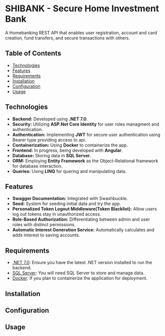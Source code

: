 # SHIBANK - Secure Home Investment Bank
A Homebanking REST API that enables user registration, account and card creation, fund transfers, and secure transactions with others.

## Table of Contents
- [Technologies](#technologies)
- [Features](#features)
- [Requirements](#requirements)
- [Installation](#installation)
- [Configuration](#configuration)
- [Usage](#usage)

## Technologies
- **Backend:** Developed using **.NET 7.0**.
- **Security:** Utilizing **ASP.Net Core Identity** for user roles managment and authentication.
- **Authentication:** Implementing **JWT** for secure user authentication using Bearer type providing access to api.
- **Containerization:** Using **Docker** to containerize the app.
- **Frontend:** In progress, being developed with **Angular**.
- **Database:** Storing data in **SQL Server**.
- **ORM:** Employing **Entity Framework** as the Object-Relational framework for database interaction.
- **Queries:** Using **LINQ** for quering and manipulating data.

## Features
- **Swagger Documentation:** Integrated with Swashbuckle.
- **Seed:** System for seeding initial data and try the app.
- **Personalized Token Logout Middleware(Token Blacklist):** Allow users log out tokens stay in unauthorized access.
- **Role-Based Authorization:** Differentiating between admin and user roles with distinct permissions.
- **Automatic Interest Generation Service:** Automatically calculates and adds interest to saving accounts.

## Requirements
- [.NET 7.0](https://dotnet.microsoft.com/download/dotnet/7.0): Ensure you have the latest .NET version installed to run the backend.
- [SQL Server](https://www.microsoft.com/en-us/sql-server/sql-server-downloads): You will need SQL Server to store and manage data.
- [Docker](https://www.docker.com/get-started): If you plan to containerize the application for deployment.
  
## Installation

## Configuration

## Usage
